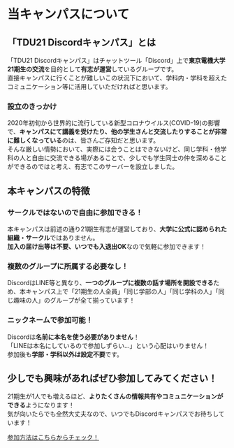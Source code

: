 # 当キャンパスについて

## 「TDU21 Discordキャンパス」とは

「TDU21 Discordキャンパス」はチャットツール「Discord」上で**東京電機大学21期生の交流**を目的として**有志が運営**しているグループです。    
直接キャンパスに行くことが難しいこの状況下において、学科内・学科を超えたコミュニケーション等に活用していただければと思います。

### 設立のきっかけ

2020年初旬から世界的に流行している新型コロナウイルス(COVID-19)の影響で、**キャンパスにて講義を受けたり、他の学生さんと交流したりすることが非常に難しくなっている**のは、皆さんご存知だと思います。  
そんな厳しい情勢において、実際には会うことはできないけど、同じ学科・他学科の人と自由に交流できる場があることで、少しでも学生同士の仲を深めることができるのではと考え、有志でこのサーバーを設立しました。

## 本キャンパスの特徴

### サークルではないので自由に参加できる！

本キャンパスは前述の通り21期生有志が運営しており、**大学に公式に認められた組織・サークル**ではありません。  
**加入の届け出等は不要、いつでも入退出OK**なので気軽に参加できます！

### 複数のグループに所属する必要なし！

DiscordはLINE等と異なり、**一つのグループに複数の話す場所を開設できる**ため、本キャンパス上で「21期生の人全員」「同じ学部の人」「同じ学科の人」「同じ趣味の人」のグループが全て揃っています！  

### ニックネームで参加可能！

Discordは**名前に本名を使う必要がありません**！  
「LINEは本名にしているので参加しずらい...」という心配はいりません！  
参加後も**学部・学科以外は設定不要**です。

## 少しでも興味があればぜひ参加してみてください！

21期生が1人でも増えるほど、**よりたくさんの情報共有やコミュニケーションができる**ようになります！  
気が向いたらでも全然大丈夫なので、いつでもDiscordキャンパスでお待ちしています！

[参加方法はこちらからチェック！](/howtojoin)